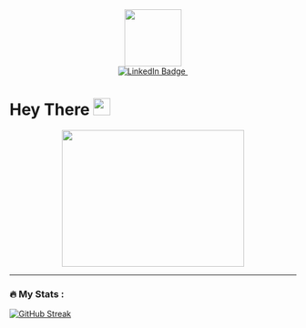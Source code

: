 <!--
**CansuG/CansuG** is a ✨ _special_ ✨ repository because its `README.md` (this file) appears on your GitHub profile.

Here are some ideas to get you started:

- 🔭 I’m currently working on ...
- 🌱 I’m currently learning ...
- 👯 I’m looking to collaborate on ...
- 🤔 I’m looking for help with ...
- 💬 Ask me about ...
- 📫 How to reach me: ...
- 😄 Pronouns: ...
- ⚡ Fun fact: ...
-->

<div id="header" align="center">
  <img src="https://media.giphy.com/media/rsUGLKwgSvSxmq1VrZ/giphy.gif" width="100"/>
</div>

<div align="center">
  <a href="https://www.linkedin.com/in/cansu-g%C3%BCrel/">
      <img src="https://img.shields.io/badge/LinkedIn-blue?style=for-the-badge&logo=linkedin&logoColor=white" alt="LinkedIn Badge"/>
  </a>
  <img src="https://komarev.com/ghpvc/?username=CansuG&style=flat-square&color=blue" alt=""/>
</div>

<h1>
  Hey There
  <img src="https://media.giphy.com/media/hvRJCLFzcasrR4ia7z/giphy.gif" width="30px"/>
</h1>

<div align="center">
  <img src="https://media.giphy.com/media/k0ijJhqrUP4T2EvmJ1/giphy.gif" width="320" height="240"/>
</div>

---

### :fire: My Stats :
[![GitHub Streak](http://github-readme-streak-stats.herokuapp.com?user=CansuG&theme=dark&background=000000)](https://git.io/streak-stats)
